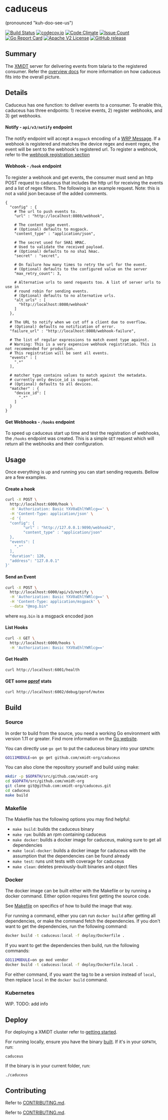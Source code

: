 # caduceus
(pronounced "kuh-doo-see-us")

[![Build Status](https://travis-ci.com/xmidt-org/caduceus.svg?branch=master)](https://travis-ci.com/xmidt-org/caduceus)
[![codecov.io](http://codecov.io/github/xmidt-org/caduceus/coverage.svg?branch=master)](http://codecov.io/github/xmidt-org/caduceus?branch=master)
[![Code Climate](https://codeclimate.com/github/xmidt-org/caduceus/badges/gpa.svg)](https://codeclimate.com/github/xmidt-org/caduceus)
[![Issue Count](https://codeclimate.com/github/xmidt-org/caduceus/badges/issue_count.svg)](https://codeclimate.com/github/xmidt-org/caduceus)
[![Go Report Card](https://goreportcard.com/badge/github.com/xmidt-org/caduceus)](https://goreportcard.com/report/github.com/xmidt-org/caduceus)
[![Apache V2 License](http://img.shields.io/badge/license-Apache%20V2-blue.svg)](https://github.com/xmidt-org/caduceus/blob/master/LICENSE)
[![GitHub release](https://img.shields.io/github/release/xmidt-org/caduceus.svg)](CHANGELOG.md)

## Summary
The [XMiDT](https://xmidt.io/) server for delivering events from talaria to the
registered consumer. Refer the [overview docs](https://xmidt.io/docs/introduction/overview/)
for more information on how caduceus fits into the overall picture.

## Details
Caduceus has one function: to deliver events to a consumer.
To enable this, caduceus has three endpoints: 1) receive events, 2) register webhooks,
and 3) get webhooks.

#### Notify - `api/v3/notify` endpoint
The notify endpoint will accept a `msgpack` encoding of a [WRP Message](https://github.com/xmidt-org/wrp-c/wiki/Web-Routing-Protocol).
If a webhook is registered and matches the device regex and event regex, the event
will be sent to the webhook's registered url. To register a webhook, refer to
the [webhook registration section](#webhook---hook-endpoint)

#### Webhook - `/hook` endpoint
To register a webhook and get events, the consumer must send an http POST request to caduceus
that includes the http url for receiving the events and a list of regex filters.
The following is an example request. Note: this is not a valid json because of the added comments.
```
{
  "config" : {
    # The url to push events to.
    "url" : "http://localhost:8080/webhook",

    # The content type event.
    # (Optional) defaults to msgpack.
    "content_type" : "application/json",

    # The secret used for SHA1 HMAC.
    # Used to validate the received payload.
    # (Optional) defaults to no sha1 hmac.
    "secret" : "secret",

    # On failure how many times to retry the url for the event.
    # (Optional) defaults to the configured value on the server
    "max_retry_count": 3,

    # Alternative urls to send requests too. A list of server urls to use in
    # round robin for sending events.
    # (Optional) defaults to no alternative urls.
    "alt_urls" : [
      "http://localhost:8080/webhook"
    ]
  },

  # The URL to notify when we cut off a client due to overflow.
  # (Optional) defaults no notification of error.
  "failure_url" : "http://localhost:8080/webhook-failure",

  # The list of regular expressions to match event type against.
  # Warning: This is a very expensive webhook registration. This is not recommended for production.
  # This registration will be sent all events.
  "events" : [
    ".*"
  ],

  # matcher type contains values to match against the metadata.
  # currently only device_id is supported.
  # (Optional) defaults to all devices.
  "matcher" : {
    "device_id": [
      ".*"
    ]
  }
}
```

#### Get Webhooks - `/hooks` endpoint
To speed up caduceus start up time and test the registration of webhooks, the
`/hooks` endpoint was created. This is a simple `GET` request which will return
all the webhooks and their configuration.

## Usage
Once everything is up and running you can start sending requests. Bellow are
a few examples.

#### Create a hook
```bash
curl -X POST \
  http://localhost:6000/hook \
  -H 'Authorization: Basic YXV0aEhlYWRlcg==' \
  -H 'Content-Type: application/json' \
  -d '{
  "config": {
		"url" : "http://127.0.0.1:9090/webhook2",
		"content_type" : "application/json"
  },
  "events": [
    ".*"
  ],
  "duration": 120,
  "address": "127.0.0.1"
}'
```

#### Send an Event
```bash
curl -X POST \
  http://localhost:6000/api/v3/notify \
  -H 'Authorization: Basic YXV0aEhlYWRlcg==' \
  -H 'Content-Type: application/msgpack' \
  --data "@msg.bin"
```
where `msg.bin` is a msgpack encoded json

#### List Hooks
```bash
curl -X GET \
  http://localhost:6000/hooks \
  -H 'Authorization: Basic YXV0aEhlYWRlcg=='
```

#### Get Health
```bash
curl http://localhost:6001/health
```

#### GET some [pprof](https://golang.org/pkg/net/http/pprof/) stats
```bash
curl http://localhost:6002/debug/pprof/mutex
```


## Build

### Source

In order to build from the source, you need a working Go environment with
version 1.11 or greater. Find more information on the [Go website](https://golang.org/doc/install).

You can directly use `go get` to put the caduceus binary into your `GOPATH`:
```bash
GO111MODULE=on go get github.com/xmidt-org/caduceus
```

You can also clone the repository yourself and build using make:

```bash
mkdir -p $GOPATH/src/github.com/xmidt-org
cd $GOPATH/src/github.com/xmidt-org
git clone git@github.com:xmidt-org/caduceus.git
cd caduceus
make build
```

### Makefile

The Makefile has the following options you may find helpful:
* `make build`: builds the caduceus binary
* `make rpm`: builds an rpm containing caduceus
* `make docker`: builds a docker image for caduceus, making sure to get all
   dependencies
* `make local-docker`: builds a docker image for caduceus with the assumption
   that the dependencies can be found already
* `make test`: runs unit tests with coverage for caduceus
* `make clean`: deletes previously-built binaries and object files

### Docker

The docker image can be built either with the Makefile or by running a docker
command.  Either option requires first getting the source code.

See [Makefile](#Makefile) on specifics of how to build the image that way.

For running a command, either you can run `docker build` after getting all
dependencies, or make the command fetch the dependencies.  If you don't want to
get the dependencies, run the following command:
```bash
docker build -t caduceus:local -f deploy/Dockerfile .
```
If you want to get the dependencies then build, run the following commands:
```bash
GO111MODULE=on go mod vendor
docker build -t caduceus:local -f deploy/Dockerfile.local .
```

For either command, if you want the tag to be a version instead of `local`,
then replace `local` in the `docker build` command.

### Kubernetes

WIP. TODO: add info

## Deploy

For deploying a XMiDT cluster refer to [getting started](https://xmidt.io/docs/operating/getting_started/).

For running locally, ensure you have the binary [built](#Source).  If it's in
your `GOPATH`, run:
```
caduceus
```
If the binary is in your current folder, run:
```
./caduceus
```

## Contributing

Refer to [CONTRIBUTING.md](CONTRIBUTING.md).

Refer to [CONTRIBUTING.md](CONTRIBUTING.md).
